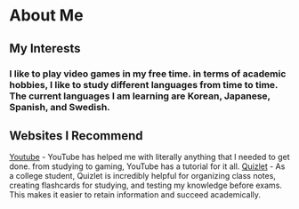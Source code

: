 # About Me
## My Interests
### I like to play video games in my free time. in terms of academic hobbies, I like to study different languages from time to time. The current languages I am learning are Korean, Japanese, Spanish, and Swedish.
## Websites I Recommend
 [Youtube](https://www.youtube.com) - YouTube has helped me with literally anything that I needed to get done. from studying to gaming, YouTube has a tutorial for it all.
 [Quizlet]((https://quizlet.com)) - As a college student, Quizlet is incredibly helpful for organizing class notes, creating flashcards for studying, and testing my knowledge before exams. This makes it easier to retain information and succeed academically.
